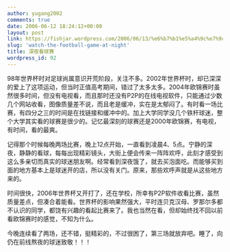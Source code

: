 ```yaml
---
author: yugang2002
comments: true
date: 2006-06-12 18:24:12+00:00
layout: post
link: https://fishjar.wordpress.com/2006/06/13/%e6%b7%b1%e5%a4%9c%e7%9c%8b%e7%90%83%e8%b5%9b/
slug: 'watch-the-football-game-at-night'
title: 深夜看球赛
wordpress_id: 92
---
```


98年世界杯时对足球尚属意识开荒阶段，关注不多。2002年世界杯时，却已深深的爱上了这项运动，但当时正值高考期间，错过了太多太多。2004年欧锦赛时虽然很多时间，但没有电视看，而且那时还没有P2P的在线电视软件，只能通过少数几个网站收看，图像质量差不说，而且老是缓冲，实在是太郁闷了。有时看一场比赛，有四分之三的时间是在找链接和缓冲中的。加上大学同学没几个铁杆球迷，整个大学其实看的球赛是很少的。记忆最深刻的球赛还是2000年欧锦赛，有电视，有时间，看的最爽。





记得那个时候每晚两场比赛，晚上12点开始，一直看到凌晨4、5点。宁静的深夜，静静的看球，每每出现精彩镜头，大街上便会传来一阵阵欢呼，此刻才感受到这么多亲切而真实的球迷朋友啊。经常看到深夜饿了，就去买泡面吃。而能够买到面的地方基本上是球迷开的店，所以没有关门。原来，那些欢呼声就是从这些地方来的。




时间很快，2006年世界杯又开打了，还在学校，所幸有P2P软件收看比赛，虽然质量差点，但凑合着能看。世界杯的影响果然强大，平时连贝克汉母、罗那尔多都不认识的同学，都饶有兴趣的看起比赛来了。我也当然在看，但却始终找不回以前看欧锦赛时的感觉，不知为什么。




今晚连续看了两场，还不错，挺精彩的，不过很困了，第三场就放弃吧。睡了，向仍在前线熬夜的球迷致敬！！！
